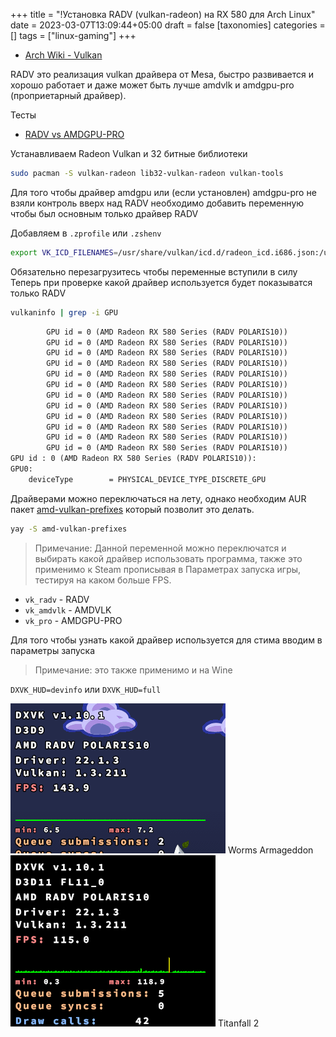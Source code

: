 +++
title = "!Установка RADV (vulkan-radeon) на RX 580 для Arch Linux"
date = 2023-03-07T13:09:44+05:00
draft = false
[taxonomies]
categories = []
tags = ["linux-gaming"]
+++

- [Arch Wiki - Vulkan](https://wiki.archlinux.org/title/Vulkan#Verification)

RADV это реализация vulkan драйвера от Mesa, быстро развивается и хорошо работает и даже может быть лучше amdvlk и amdgpu-pro (проприетарный драйвер).

Тесты

- [RADV vs AMDGPU-PRO](https://www.youtube.com/watch?v=m2IRBAx6JHM)

Устанавливаем Radeon Vulkan и 32 битные библиотеки

```sh
sudo pacman -S vulkan-radeon lib32-vulkan-radeon vulkan-tools
```

Для того чтобы драйвер amdgpu или (если установлен) amdgpu-pro не взяли контроль вверх над RADV необходимо добавить переменную чтобы был основным только драйвер RADV

Добавляем в `.zprofile` или `.zshenv`

```sh
export VK_ICD_FILENAMES=/usr/share/vulkan/icd.d/radeon_icd.i686.json:/usr/share/vulkan/icd.d/radeon_icd.x86_64.json
```

Обязательно перезагрузитесь чтобы переменные вступили в силу
Теперь при проверке какой драйвер используется будет показыватся только RADV

```sh
vulkaninfo | grep -i GPU
```

```txt
		GPU id = 0 (AMD Radeon RX 580 Series (RADV POLARIS10))
		GPU id = 0 (AMD Radeon RX 580 Series (RADV POLARIS10))
		GPU id = 0 (AMD Radeon RX 580 Series (RADV POLARIS10))
		GPU id = 0 (AMD Radeon RX 580 Series (RADV POLARIS10))
		GPU id = 0 (AMD Radeon RX 580 Series (RADV POLARIS10))
		GPU id = 0 (AMD Radeon RX 580 Series (RADV POLARIS10))
		GPU id = 0 (AMD Radeon RX 580 Series (RADV POLARIS10))
		GPU id = 0 (AMD Radeon RX 580 Series (RADV POLARIS10))
		GPU id = 0 (AMD Radeon RX 580 Series (RADV POLARIS10))
		GPU id = 0 (AMD Radeon RX 580 Series (RADV POLARIS10))
		GPU id = 0 (AMD Radeon RX 580 Series (RADV POLARIS10))
		GPU id = 0 (AMD Radeon RX 580 Series (RADV POLARIS10))
GPU id : 0 (AMD Radeon RX 580 Series (RADV POLARIS10)):
GPU0:
	deviceType        = PHYSICAL_DEVICE_TYPE_DISCRETE_GPU
```

Драйверами можно переключаться на лету, однако необходим AUR пакет [amd-vulkan-prefixes](https://aur.archlinux.org/packages/amd-vulkan-prefixes) который позволит это делать.

```sh
yay -S amd-vulkan-prefixes
```

> Примечание:
> Данной переменной можно переключатся и выбирать какой драйвер использовать программа, также это применимо к Steam прописывая в Параметрах запуска игры, тестируя на каком больше FPS.

- `vk_radv` - RADV
- `vk_amdvlk` - AMDVLK
- `vk_pro` - AMDGPU-PRO

Для того чтобы узнать какой драйвер используется для стима вводим в параметры запуска

> Примечание: это также применимо и на Wine

`DXVK_HUD=devinfo` или `DXVK_HUD=full`

![image](/images/vulkan-radeon-mesa-implementation/1658667393.png) Worms Armageddon
![image](/images/vulkan-radeon-mesa-implementation/1658744109.png) Titanfall 2
